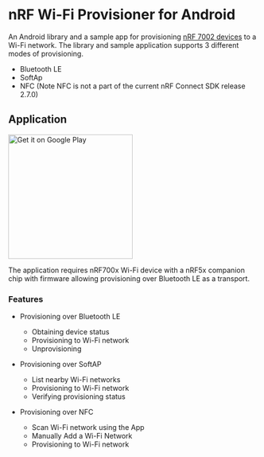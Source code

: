 # nRF Wi-Fi Provisioner for Android

An Android library and a sample app for provisioning [nRF 7002 devices](https://www.nordicsemi.com/Products/nRF7002) to a Wi-Fi network. The library and sample application supports 3 different modes of provisioning.
* Bluetooth LE
* SoftAp
* NFC (Note NFC is not a part of the current nRF Connect SDK release 2.7.0)

## Application

<a href='https://play.google.com/store/apps/details?id=no.nordicsemi.android.wifi.provisioning'><img alt='Get it on Google Play' src='https://play.google.com/intl/en_us/badges/static/images/badges/en_badge_web_generic.png' width='250'/></a>

The application requires nRF700x Wi-Fi device with a nRF5x companion chip with firmware allowing provisioning over Bluetooth LE as a transport.
### Features
* Provisioning over Bluetooth LE
  - Obtaining device status
  - Provisioning to Wi-Fi network
  - Unprovisioning

* Provisioning over SoftAP
  - List nearby Wi-Fi networks
  - Provisioning to Wi-Fi network
  - Verifying provisioning status

* Provisioning over NFC
  - Scan Wi-Fi network using the App
  - Manually Add a Wi-Fi Network
  - Provisioning to Wi-Fi network

